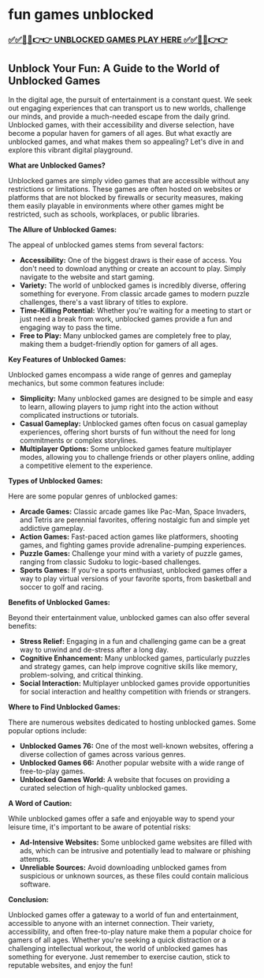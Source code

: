 # fun games unblocked

### [✅✅🔴🔴👉👉 UNBLOCKED GAMES PLAY HERE ✅✅🔴🔴👉👉](https://topstoryindia.com)

## Unblock Your Fun: A Guide to the World of Unblocked Games

In the digital age, the pursuit of entertainment is a constant quest. We seek out engaging experiences that can transport us to new worlds, challenge our minds, and provide a much-needed escape from the daily grind. Unblocked games, with their accessibility and diverse selection, have become a popular haven for gamers of all ages. But what exactly are unblocked games, and what makes them so appealing? Let's dive in and explore this vibrant digital playground.

**What are Unblocked Games?**

Unblocked games are simply video games that are accessible without any restrictions or limitations. These games are often hosted on websites or platforms that are not blocked by firewalls or security measures, making them easily playable in environments where other games might be restricted, such as schools, workplaces, or public libraries.

**The Allure of Unblocked Games:**

The appeal of unblocked games stems from several factors:

* **Accessibility:** One of the biggest draws is their ease of access. You don't need to download anything or create an account to play. Simply navigate to the website and start gaming.
* **Variety:** The world of unblocked games is incredibly diverse, offering something for everyone. From classic arcade games to modern puzzle challenges, there's a vast library of titles to explore.
* **Time-Killing Potential:** Whether you're waiting for a meeting to start or just need a break from work, unblocked games provide a fun and engaging way to pass the time.
* **Free to Play:** Many unblocked games are completely free to play, making them a budget-friendly option for gamers of all ages.

**Key Features of Unblocked Games:**

Unblocked games encompass a wide range of genres and gameplay mechanics, but some common features include:

* **Simplicity:** Many unblocked games are designed to be simple and easy to learn, allowing players to jump right into the action without complicated instructions or tutorials.
* **Casual Gameplay:** Unblocked games often focus on casual gameplay experiences, offering short bursts of fun without the need for long commitments or complex storylines.
* **Multiplayer Options:** Some unblocked games feature multiplayer modes, allowing you to challenge friends or other players online, adding a competitive element to the experience.

**Types of Unblocked Games:**

Here are some popular genres of unblocked games:

* **Arcade Games:**  Classic arcade games like Pac-Man, Space Invaders, and Tetris are perennial favorites, offering nostalgic fun and simple yet addictive gameplay.
* **Action Games:**  Fast-paced action games like platformers, shooting games, and fighting games provide adrenaline-pumping experiences.
* **Puzzle Games:**  Challenge your mind with a variety of puzzle games, ranging from classic Sudoku to logic-based challenges.
* **Sports Games:**  If you're a sports enthusiast, unblocked games offer a way to play virtual versions of your favorite sports, from basketball and soccer to golf and racing.

**Benefits of Unblocked Games:**

Beyond their entertainment value, unblocked games can also offer several benefits:

* **Stress Relief:**  Engaging in a fun and challenging game can be a great way to unwind and de-stress after a long day.
* **Cognitive Enhancement:**  Many unblocked games, particularly puzzles and strategy games, can help improve cognitive skills like memory, problem-solving, and critical thinking.
* **Social Interaction:**  Multiplayer unblocked games provide opportunities for social interaction and healthy competition with friends or strangers.

**Where to Find Unblocked Games:**

There are numerous websites dedicated to hosting unblocked games. Some popular options include:

* **Unblocked Games 76:** One of the most well-known websites, offering a diverse collection of games across various genres.
* **Unblocked Games 66:** Another popular website with a wide range of free-to-play games.
* **Unblocked Games World:**  A website that focuses on providing a curated selection of high-quality unblocked games.

**A Word of Caution:**

While unblocked games offer a safe and enjoyable way to spend your leisure time, it's important to be aware of potential risks:

* **Ad-Intensive Websites:**  Some unblocked game websites are filled with ads, which can be intrusive and potentially lead to malware or phishing attempts.
* **Unreliable Sources:**  Avoid downloading unblocked games from suspicious or unknown sources, as these files could contain malicious software.

**Conclusion:**

Unblocked games offer a gateway to a world of fun and entertainment, accessible to anyone with an internet connection. Their variety, accessibility, and often free-to-play nature make them a popular choice for gamers of all ages. Whether you're seeking a quick distraction or a challenging intellectual workout, the world of unblocked games has something for everyone. Just remember to exercise caution, stick to reputable websites, and enjoy the fun! 

